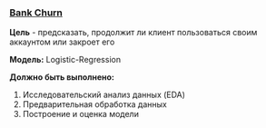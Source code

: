 ### [Bank Churn](https://www.kaggle.com/competitions/playground-series-s4e1/overview)

__Цель__ - предсказать, продолжит ли клиент пользоваться своим аккаунтом или закроет его

__Модель:__ Logistic-Regression


__Должно быть выполнено:__
1) Исследовательский анализ данных (EDA)
2) Предварительная обработка данных
3) Построение и оценка модели
